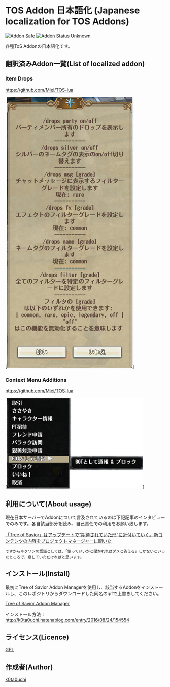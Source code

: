 # TOS Addon 日本語化 (Japanese localization for TOS Addons)

[![Addon Safe](https://cdn.rawgit.com/lubien/awesome-tos/master/badges/addon-safe.svg)](https://github.com/lubien/awesome-tos#addons-badges)  [![Addon Status Unknown](https://cdn.rawgit.com/lubien/awesome-tos/master/badges/addon-unknown.svg)](https://github.com/lubien/awesome-tos#addons-badges)   

各種ToS Addonの日本語化です。  

## 翻訳済みAddon一覧(List of localized addon)
### Item Drops  
https://github.com/Miei/TOS-lua  

[![itemdrops](https://github.com/k0ta0uchi/TOS-jp/blob/master/imgs/readme1.png)]

### Context Menu Additions
https://github.com/Miei/TOS-lua  

[![contextmenuadditions](https://github.com/k0ta0uchi/TOS-jp/blob/master/imgs/readme2.png)]

## 利用について(About usage)
現在日本サーバーでAddonについて言及されているのは下記記事のインタビューでのみです。各自該当部分を読み、自己責任での利用をお願い致します。  

[「Tree of Savior」はアップデートで“期待されていた形”に近付いていく。新コンテンツの内容をプロジェクトマネージャーに聞いた](http://www.4gamer.net/games/132/G013290/20161031060/)

```
ですからネクソンの認識としては，「使っていいかと聞かれればダメと答える」しかないといったところで，察していただければと思います。
```

## インストール(Install)
最初にTree of Savior Addon Managerを使用し、該当するAddonをインストールし、このレポジトリからダウンロードした同名のipfで上書きしてください。

[Tree of Savior Addon Manager](https://github.com/Excrulon/Tree-of-Savior-Addon-Manager)

インストール方法：  
http://k0ta0uchi.hatenablog.com/entry/2016/08/24/154554

## ライセンス(Licence)
[GPL](https://github.com/k0ta0uchi/TOS-jp/blob/master/LICENSE)  

## 作成者(Author)
[k0ta0uchi](https://github.com/k0ta0uchi)
